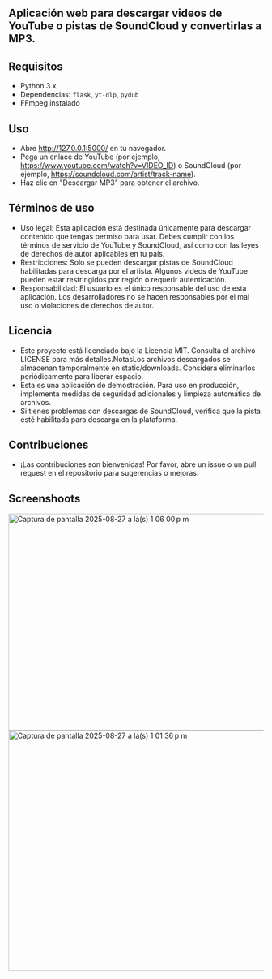 ## Aplicación web para descargar videos de YouTube o pistas de SoundCloud y convertirlas a MP3.

## Requisitos
- Python 3.x
- Dependencias: `flask`, `yt-dlp`, `pydub`
- FFmpeg instalado

## Uso
- Abre http://127.0.0.1:5000/ en tu navegador.
- Pega un enlace de YouTube (por ejemplo, https://www.youtube.com/watch?v=VIDEO_ID) o SoundCloud (por ejemplo, https://soundcloud.com/artist/track-name).
- Haz clic en "Descargar MP3" para obtener el archivo.

## Términos de uso
- Uso legal: Esta aplicación está destinada únicamente para descargar contenido que tengas permiso para usar. Debes cumplir con los términos de servicio de YouTube y SoundCloud, así como con las leyes de derechos de autor aplicables en tu país.
- Restricciones: Solo se pueden descargar pistas de SoundCloud habilitadas para descarga por el artista. Algunos videos de YouTube pueden estar restringidos por región o requerir autenticación.
- Responsabilidad: El usuario es el único responsable del uso de esta aplicación. Los desarrolladores no se hacen responsables por el mal uso o violaciones de derechos de autor.

## Licencia
- Este proyecto está licenciado bajo la Licencia MIT. Consulta el archivo LICENSE para más detalles.NotasLos archivos descargados se almacenan temporalmente en static/downloads. Considera eliminarlos periódicamente para liberar espacio.
- Esta es una aplicación de demostración. Para uso en producción, implementa medidas de seguridad adicionales y limpieza automática de archivos.
- Si tienes problemas con descargas de SoundCloud, verifica que la pista esté habilitada para descarga en la plataforma.

## Contribuciones
- ¡Las contribuciones son bienvenidas! Por favor, abre un issue o un pull request en el repositorio para sugerencias o mejoras.

## Screenshoots
<img width="1432" height="427" alt="Captura de pantalla 2025-08-27 a la(s) 1 06 00 p m" src="https://github.com/user-attachments/assets/6d718034-b226-485e-8855-552a48b77412" />
<img width="1440" height="474" alt="Captura de pantalla 2025-08-27 a la(s) 1 01 36 p m" src="https://github.com/user-attachments/assets/6060134c-692c-41b1-9188-9515738a83d8" />

